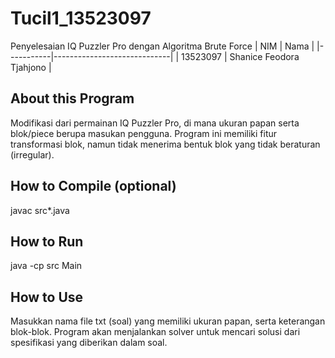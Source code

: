 # Tucil1_13523097
Penyelesaian IQ Puzzler Pro dengan Algoritma Brute Force
| NIM       | Nama                        |
|-----------|-----------------------------|
| 13523097  | Shanice Feodora Tjahjono    |

## About this Program
Modifikasi dari permainan IQ Puzzler Pro, di mana ukuran papan serta blok/piece berupa masukan pengguna. Program ini memiliki fitur transformasi blok, namun tidak menerima bentuk blok yang tidak beraturan (irregular).
## How to Compile (optional)
javac src\*.java
## How to Run
java -cp src Main
## How to Use
Masukkan nama file txt (soal) yang memiliki ukuran papan, serta keterangan blok-blok. Program akan menjalankan solver untuk mencari solusi dari spesifikasi yang diberikan dalam soal.